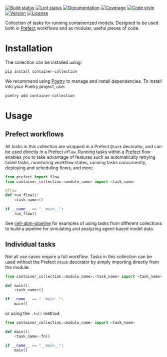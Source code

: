 [![Build status](https://bagherilab.github.io/container-collection/_badges/build.svg)](https://github.com/bagherilab/container-collection/actions?query=workflow%3Abuild)
[![Lint status](https://bagherilab.github.io/container-collection/_badges/lint.svg)](https://github.com/bagherilab/container-collection/actions?query=workflow%3Alint)
[![Documentation](https://bagherilab.github.io/container-collection/_badges/documentation.svg)](https://bagherilab.github.io/container-collection/)
[![Coverage](https://bagherilab.github.io/container-collection/_badges/coverage.svg)](https://bagherilab.github.io/container-collection/_coverage/)
[![Code style](https://bagherilab.github.io/container-collection/_badges/style.svg)](https://github.com/psf/black)
[![Version](https://bagherilab.github.io/container-collection/_badges/version.svg)](https://pypi.org/project/container-collection/)
[![License](https://bagherilab.github.io/container-collection/_badges/license.svg)](https://github.com/bagherilab/container-collection/blob/main/LICENSE)

Collection of tasks for running containerized models.
Designed to be used both in [Prefect](https://docs.prefect.io/latest/) workflows and as modular, useful pieces of code.

# Installation

The collection can be installed using:

```bash
pip install container-collection
```

We recommend using [Poetry](https://python-poetry.org/) to manage and install dependencies.
To install into your Poetry project, use:

```bash
poetry add container-collection
```

# Usage

## Prefect workflows

All tasks in this collection are wrapped in a Prefect `@task` decorator, and can be used directly in a Prefect `@flow`.
Running tasks within a [Prefect](https://docs.prefect.io/latest/) flow enables you to take advantage of features such as automatically retrying failed tasks, monitoring workflow states, running tasks concurrently, deploying and scheduling flows, and more.

```python
from prefect import flow
from container_collection.<module_name> import <task_name>

@flow
def run_flow():
    <task_name>()

if __name__ == "__main__":
    run_flow()
```

See [cell-abm-pipeline](https://github.com/allen-cell-animated/cell-abm-pipeline) for examples of using tasks from different collections to build a pipeline for simulating and analyzing agent-based model data.

## Individual tasks

Not all use cases require a full workflow.
Tasks in this collection can be used without the Prefect `@task` decorator by simply importing directly from the module:

```python
from container_collection.<module_name>.<task_name> import <task_name>

def main():
    <task_name>()

if __name__ == "__main__":
    main()
```

or using the `.fn()` method:

```python
from container_collection.<module_name> import <task_name>

def main():
    <task_name>.fn()

if __name__ == "__main__":
    main()
```
